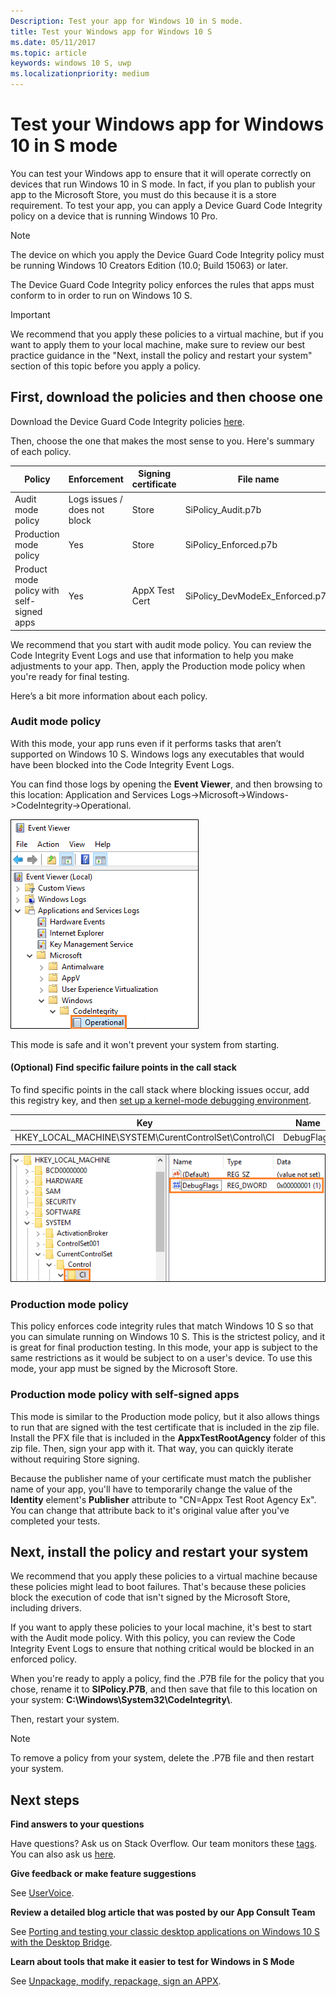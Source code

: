 ```yaml
---
Description: Test your app for Windows 10 in S mode.
title: Test your Windows app for Windows 10 S
ms.date: 05/11/2017
ms.topic: article
keywords: windows 10 S, uwp
ms.localizationpriority: medium
---
```

# Test your Windows app for Windows 10 in S mode

You can test your Windows app to ensure that it will operate correctly on devices that run Windows 10 in S mode. In fact, if you plan to publish your app to the Microsoft Store, you must do this because it is a store requirement. To test your app, you can apply a Device Guard Code Integrity policy on a device that is running Windows 10 Pro.

> [!NOTE]
> The device on which you apply the Device Guard Code Integrity policy must be running Windows 10 Creators Edition (10.0; Build 15063) or later.

The Device Guard Code Integrity policy enforces the rules that apps must conform to in order to run on Windows 10 S.

> [!IMPORTANT]
>We recommend that you apply these policies to a virtual machine, but if you want to apply them to your local machine, make sure to review our best practice guidance in the "Next, install the policy and restart your system" section of this topic before you apply a policy.

<a id="choose-policy" />

## First, download the policies and then choose one

Download the Device Guard Code Integrity policies [here](https://go.microsoft.com/fwlink/?linkid=849018).

Then, choose the one that makes the most sense to you. Here's summary of each policy.

|Policy |Enforcement |Signing certificate |File name |
|--|--|--|--|
|Audit mode policy |Logs issues / does not block |Store |SiPolicy_Audit.p7b |
|Production mode policy |Yes |Store |SiPolicy_Enforced.p7b |
|Product mode policy with self-signed apps |Yes |AppX Test Cert  |SiPolicy_DevModeEx_Enforced.p7b |

We recommend that you start with audit mode policy. You can review the Code Integrity Event Logs and use that information to help you make adjustments to your app. Then, apply the Production mode policy when you're ready for final testing.

Here’s a bit more information about each policy.

### Audit mode policy
With this mode, your app runs even if it performs tasks that aren’t supported on Windows 10 S. Windows logs any executables that would have been blocked into the Code Integrity Event Logs.

You can find those logs by opening the **Event Viewer**, and then browsing to this location: Application and Services Logs->Microsoft->Windows->CodeIntegrity->Operational.

![code-integrity-event-logs](images/code-integrity-logs.png)

This mode is safe and it won't prevent your system from starting.

#### (Optional) Find specific failure points in the call stack
To find specific points in the call stack where blocking issues occur, add this registry key, and then [set up a kernel-mode debugging environment](https://docs.microsoft.com/windows-hardware/drivers/debugger/getting-started-with-windbg--kernel-mode-#span-idsetupakernel-modedebuggingspanspan-idsetupakernel-modedebuggingspanspan-idsetupakernel-modedebuggingspanset-up-a-kernel-mode-debugging).

|Key|Name|Type|Value|
|--|---|--|--|
|HKEY_LOCAL_MACHINE\SYSTEM\CurentControlSet\Control\CI| DebugFlags |REG_DWORD | 1 |


![reg-setting](images/ci-debug-setting.png)

### Production mode policy
This policy enforces code integrity rules that match Windows 10 S so that you can simulate running on Windows 10 S. This is the strictest policy, and it is great for final production testing. In this mode, your app is subject to the same restrictions as it would be subject to on a user's device. To use this mode, your app must be signed by the Microsoft Store.

### Production mode policy with self-signed apps
This mode is similar to the Production mode policy, but it also allows things to run that are signed with the test certificate that is included in the zip file. Install the PFX file that is included in the **AppxTestRootAgency** folder of this zip file. Then, sign your app with it. That way, you can quickly iterate without requiring Store signing.

Because the publisher name of your certificate must match the publisher name of your app, you'll have to temporarily change the value of the **Identity** element's **Publisher** attribute to "CN=Appx Test Root Agency Ex". You can change that attribute back to it's original value after you've completed your tests.

## Next, install the policy and restart your system

We recommend that you apply these policies to a virtual machine because these policies might lead to boot failures. That's because these policies block the execution of code that isn't signed by the Microsoft Store, including drivers.

If you want to apply these policies to your local machine, it's best to start with the Audit mode policy. With this policy, you can review the Code Integrity Event Logs to ensure that nothing critical would be blocked in an enforced policy.

When you're ready to apply a policy, find the .P7B file for the policy that you chose, rename it to **SIPolicy.P7B**, and then save that file to this location on your system: **C:\Windows\System32\CodeIntegrity\\**.

Then, restart your system.

>[!NOTE]
>To remove a policy from your system, delete the .P7B file and then restart your system.

## Next steps

**Find answers to your questions**

Have questions? Ask us on Stack Overflow. Our team monitors these [tags](https://stackoverflow.com/questions/tagged/project-centennial+or+desktop-bridge). You can also ask us [here](https://social.msdn.microsoft.com/Forums/en-US/home?filter=alltypes&sort=relevancedesc&searchTerm=%5BDesktop%20Converter%5D).

**Give feedback or make feature suggestions**

See [UserVoice](https://wpdev.uservoice.com/forums/110705-universal-windows-platform/category/161895-desktop-bridge-centennial).

**Review a detailed blog article that was posted by our App Consult Team**

See [Porting and testing your classic desktop applications on Windows 10 S with the Desktop Bridge](https://blogs.msdn.microsoft.com/appconsult/2017/06/15/porting-and-testing-your-classic-desktop-applications-on-windows-10-s-with-the-desktop-bridge/).

**Learn about tools that make it easier to test for Windows in S Mode**

See [Unpackage, modify, repackage, sign an APPX](https://blogs.msdn.microsoft.com/appconsult/2017/08/07/unpack-modify-repack-sign-appx/).

